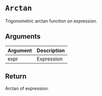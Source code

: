 # `Arctan`

Trigonometric arctan function on expression.

## Arguments

| Argument | Description |
| -------- | ----------- |
| expr     | Expression  |

## Return

Arctan of expression.
